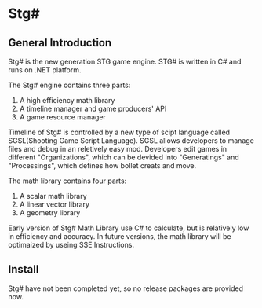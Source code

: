 # Stg# #

## General Introduction ##

Stg# is the new generation STG game engine. STG# is written in C# and runs on .NET platform.

The Stg# engine contains three parts:

1. A high efficiency math library
2. A timeline manager and game producers' API
3. A game resource manager

Timeline of Stg# is controlled by a new type of scipt language called SGSL(Shooting Game Script Language). SGSL allows developers to manage files and debug in an reletively easy mod. Developers edit games in different "Organizations", which can be devided into "Generatings" and "Processings", which defines how bollet creats and move.

The math library contains four parts:

1. A scalar math library
2. A linear vector library
3. A geometry library

Early version of Stg# Math Library use C# to calculate, but is relatively low in efficiency and accuracy. In future versions, the math library will be optimaized by useing SSE Instructions.

## Install ##

Stg# have not been completed yet, so no release packages are provided now.